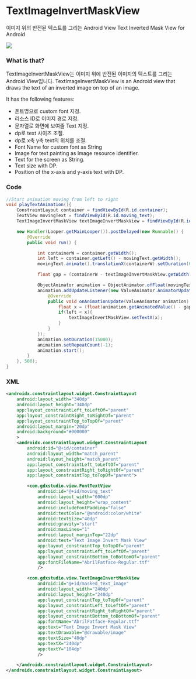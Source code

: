 
# TextImageInvertMaskView
이미지 위의 반전된 텍스트를 그리는 Android View
Text Inverted Mask View for Android

<img src="Readme_textImageInvertMaskCrop.gif">

### What is that?
TextImageInvertMaskView는 이미지 위에 반전된 이미지의 텍스트를 그리는 Android View입니다.
TextImageInvertMaskView is an Android view that draws the text of an inverted image on top of an image.

It has the following features:
- 폰트명으로 custom font 지정.
- 리소스 ID로 이미지 경로 지정.
- 문자열로 화면에 보여줄 Text 지정.
- dp로 text 사이즈 조절.
- dp로 x축 y축 text의 위치를 조절.
- Font Name for custom font as String
- Image for text painting as Image resource identifier.
- Text for the screen as String.
- Text size with DP.
- Position of the x-axis and y-axis text with DP.

### Code
```java
//Start animation moving from left to right
void playTextAnimation(){
    ConstraintLayout container = findViewById(R.id.container);
    TextView movingText = findViewById(R.id.moving_text);
    TextImageInvertMaskView textImageInvertMaskView = findViewById(R.id.masked_text_image);

    new Handler(Looper.getMainLooper()).postDelayed(new Runnable() {
        @Override
        public void run() {

            int containerW = container.getWidth();
            int left = container.getLeft() - movingText.getWidth();
            movingText.animate().translationX(containerW).setDuration(0).start();

            float gap = (containerW - textImageInvertMaskView.getWidth())/2f;

            ObjectAnimator animation = ObjectAnimator.ofFloat(movingText, "translationX", left);
            animation.addUpdateListener(new ValueAnimator.AnimatorUpdateListener() {
                @Override
                public void onAnimationUpdate(ValueAnimator animation) {
                    float x = (float)animation.getAnimatedValue() - gap;
                    if(left < x){
                        textImageInvertMaskView.setTextX(x);
                    }
                }
            });
            animation.setDuration(15000);
            animation.setRepeatCount(-1);
            animation.start();
        }
    }, 500);
}
```

### XML
```xml
<androidx.constraintlayout.widget.ConstraintLayout
    android:layout_width="340dp"
    android:layout_height="340dp"
    app:layout_constraintLeft_toLeftOf="parent"
    app:layout_constraintRight_toRightOf="parent"
    app:layout_constraintTop_toTopOf="parent"
    android:layout_margin="20dp"
    android:background="#000000"
    >
    <androidx.constraintlayout.widget.ConstraintLayout
        android:id="@+id/container"
        android:layout_width="match_parent"
        android:layout_height="match_parent"
        app:layout_constraintLeft_toLeftOf="parent"
        app:layout_constraintRight_toRightOf="parent"
        app:layout_constraintTop_toTopOf="parent">

        <com.gdxstudio.view.FontTextView
            android:id="@+id/moving_text"
            android:layout_width="600dp"
            android:layout_height="wrap_content"
            android:includeFontPadding="false"
            android:textColor="@android:color/white"
            android:textSize="40dp"
            android:gravity="start"
            android:maxLines="1"
            android:layout_marginTop="22dp"
            android:text="Text Image Invert Mask View"
            app:layout_constraintTop_toTopOf="parent"
            app:layout_constraintLeft_toLeftOf="parent"
            app:layout_constraintBottom_toBottomOf="parent"
            app:fontFileName="AbrilFatface-Regular.ttf"
            />

        <com.gdxstudio.view.TextImageInvertMaskView
            android:id="@+id/masked_text_image"
            android:layout_width="240dp"
            android:layout_height="240dp"
            app:layout_constraintTop_toTopOf="parent"
            app:layout_constraintLeft_toLeftOf="parent"
            app:layout_constraintRight_toRightOf="parent"
            app:layout_constraintBottom_toBottomOf="parent"
            app:fontName="AbrilFatface-Regular.ttf"
            app:text="Text Image Invert Mask View"
            app:textDrawable="@drawable/image"
            app:textSize="40dp"
            app:textX="240dp"
            app:textY="104dp"
            />

    </androidx.constraintlayout.widget.ConstraintLayout>
</androidx.constraintlayout.widget.ConstraintLayout>
```